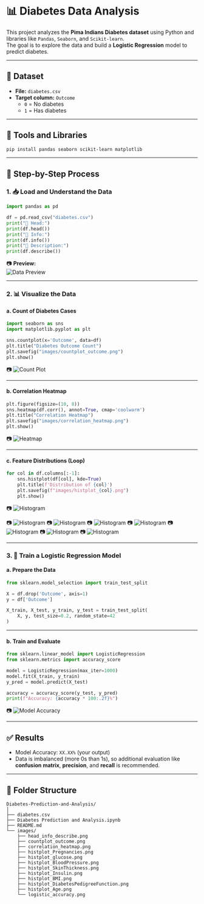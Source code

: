 # 📊 Diabetes Data Analysis

This project analyzes the **Pima Indians Diabetes dataset** using Python and libraries like `Pandas`, `Seaborn`, and `Scikit-learn`.  
The goal is to explore the data and build a **Logistic Regression** model to predict diabetes.

---

## 📁 Dataset

- **File:** `diabetes.csv`
- **Target column:** `Outcome`  
  - `0` = No diabetes  
  - `1` = Has diabetes

---

## 🧰 Tools and Libraries

```bash
pip install pandas seaborn scikit-learn matplotlib
```

---

## 📌 Step-by-Step Process

### 1. 📥 Load and Understand the Data

```python
import pandas as pd

df = pd.read_csv("diabetes.csv")
print("🔹 Head:")
print(df.head())
print("🔹 Info:")
print(df.info())
print("🔹 Description:")
print(df.describe())
```

📷 **Preview:**  
![Data Preview](images/head_info_describe.png)

---

### 2. 📊 Visualize the Data

#### a. Count of Diabetes Cases

```python
import seaborn as sns
import matplotlib.pyplot as plt

sns.countplot(x='Outcome', data=df)
plt.title("Diabetes Outcome Count")
plt.savefig("images/countplot_outcome.png")
plt.show()
```

📷 ![Count Plot](images/countplot_outcome.png)

---

#### b. Correlation Heatmap

```python
plt.figure(figsize=(10, 8))
sns.heatmap(df.corr(), annot=True, cmap='coolwarm')
plt.title("Correlation Heatmap")
plt.savefig("images/correlation_heatmap.png")
plt.show()
```

📷 ![Heatmap](images/correlation_heatmap.png)

---

#### c. Feature Distributions (Loop)

```python
for col in df.columns[:-1]:
    sns.histplot(df[col], kde=True)
    plt.title(f'Distribution of {col}')
    plt.savefig(f"images/histplot_{col}.png")
    plt.show()
```

📷 ![Histogram](images/histplot_Pregnancies.png)

📷 ![Histogram](images/histplot_glucose.png)
📷 ![Histogram](images/histplot_BloodPressure.png)
📷 ![Histogram](images/histplot_SkinThickness.png)
📷 ![Histogram](images/histplot_Insulin.png)
📷 ![Histogram](images/histplot_BMI.png)
📷 ![Histogram](images/histplot_DiabetesPedigreeFunction.png)
📷 ![Histogram](images/histplot_Age.png)

---

### 3. 🤖 Train a Logistic Regression Model

#### a. Prepare the Data

```python
from sklearn.model_selection import train_test_split

X = df.drop('Outcome', axis=1)
y = df['Outcome']

X_train, X_test, y_train, y_test = train_test_split(
    X, y, test_size=0.2, random_state=42
)
```

---

#### b. Train and Evaluate

```python
from sklearn.linear_model import LogisticRegression
from sklearn.metrics import accuracy_score

model = LogisticRegression(max_iter=1000)
model.fit(X_train, y_train)
y_pred = model.predict(X_test)

accuracy = accuracy_score(y_test, y_pred)
print(f"Accuracy: {accuracy * 100:.2f}%")
```

📷
![Model Accuracy](images/logistic_accuracy.png)

---

## ✅ Results

- Model Accuracy: `XX.XX%` (your output)
- Data is imbalanced (more 0s than 1s), so additional evaluation like **confusion matrix**, **precision**, and **recall** is recommended.

---

## 📁 Folder Structure

```
Diabetes-Prediction-and-Analysis/
│
├── diabetes.csv
├── Diabetes Prediction and Analysis.ipynb
├── README.md
└── images/
    ├── head_info_describe.png
    ├── countplot_outcome.png
    ├── correlation_heatmap.png 
    ├── histplot_Pregnancies.png
    ├── histplot_glucose.png
    ├── histplot_BloodPressure.png
    ├── histplot_SkinThickness.png
    ├── histplot_Insulin.png
    ├── histplot_BMI.png
    ├── histplot_DiabetesPedigreeFunction.png
    ├── histplot_Age.png
    └── logistic_accuracy.png
```
